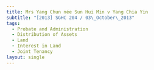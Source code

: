 ```yaml
---
title: Mrs Yang Chun née Sun Hui Min v Yang Chia Yin
subtitle: "[2013] SGHC 204 / 03\_October\_2013"
tags:
  - Probate and Administration
  - Distribution of Assets
  - Land
  - Interest in Land
  - Joint Tenancy
layout: single
---
```


